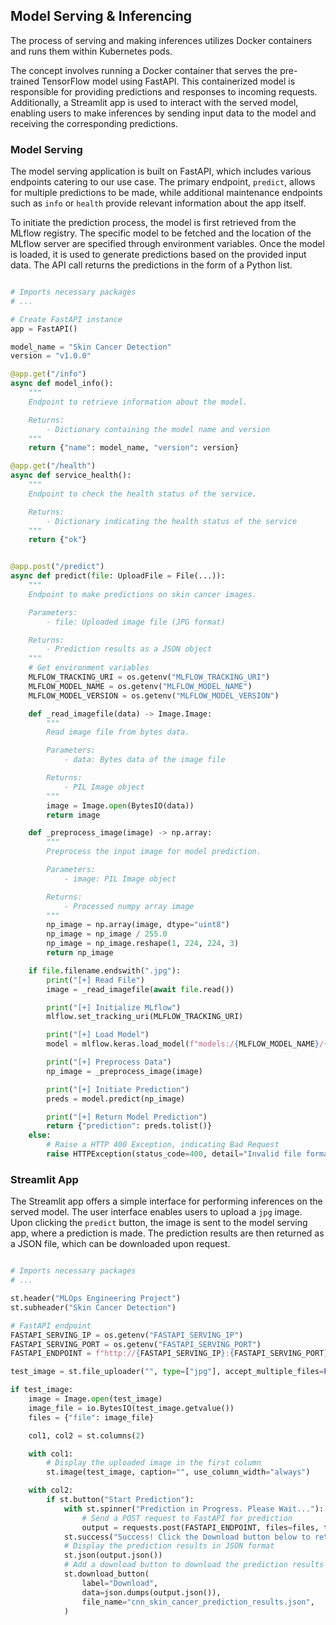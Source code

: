 
## Model Serving & Inferencing

The process of serving and making inferences utilizes Docker containers and runs them within Kubernetes pods.

The concept involves running a Docker container that serves the pre-trained TensorFlow model using FastAPI. This containerized model is responsible for providing predictions and responses to incoming requests. Additionally, a Streamlit app is used to interact with the served model, enabling users to make inferences by sending input data to the model and receiving the corresponding predictions.


### Model Serving

The model serving application is built on FastAPI, which includes various endpoints catering to our use case. The primary endpoint, `predict`, allows for multiple predictions to be made, while additional maintenance endpoints such as `info` or `health` provide relevant information about the app itself.

To initiate the prediction process, the model is first retrieved from the MLflow registry. The specific model to be fetched and the location of the MLflow server are specified through environment variables. Once the model is loaded, it is used to generate predictions based on the provided input data. The API call returns the predictions in the form of a Python list.

```python

# Imports necessary packages
# ...

# Create FastAPI instance
app = FastAPI()

model_name = "Skin Cancer Detection"
version = "v1.0.0"

@app.get("/info")
async def model_info():
    """
    Endpoint to retrieve information about the model.

    Returns:
        - Dictionary containing the model name and version
    """
    return {"name": model_name, "version": version}

@app.get("/health")
async def service_health():
    """
    Endpoint to check the health status of the service.

    Returns:
        - Dictionary indicating the health status of the service
    """
    return {"ok"}


@app.post("/predict")
async def predict(file: UploadFile = File(...)):
    """
    Endpoint to make predictions on skin cancer images.

    Parameters:
        - file: Uploaded image file (JPG format)

    Returns:
        - Prediction results as a JSON object
    """
    # Get environment variables
    MLFLOW_TRACKING_URI = os.getenv("MLFLOW_TRACKING_URI")
    MLFLOW_MODEL_NAME = os.getenv("MLFLOW_MODEL_NAME")
    MLFLOW_MODEL_VERSION = os.getenv("MLFLOW_MODEL_VERSION")

    def _read_imagefile(data) -> Image.Image:
        """
        Read image file from bytes data.

        Parameters:
            - data: Bytes data of the image file

        Returns:
            - PIL Image object
        """
        image = Image.open(BytesIO(data))
        return image

    def _preprocess_image(image) -> np.array:
        """
        Preprocess the input image for model prediction.

        Parameters:
            - image: PIL Image object

        Returns:
            - Processed numpy array image
        """
        np_image = np.array(image, dtype="uint8")
        np_image = np_image / 255.0
        np_image = np_image.reshape(1, 224, 224, 3)
        return np_image

    if file.filename.endswith(".jpg"):
        print("[+] Read File")
        image = _read_imagefile(await file.read())

        print("[+] Initialize MLflow")
        mlflow.set_tracking_uri(MLFLOW_TRACKING_URI)

        print("[+] Load Model")
        model = mlflow.keras.load_model(f"models:/{MLFLOW_MODEL_NAME}/{MLFLOW_MODEL_VERSION}")

        print("[+] Preprocess Data")
        np_image = _preprocess_image(image)

        print("[+] Initiate Prediction")
        preds = model.predict(np_image)

        print("[+] Return Model Prediction")
        return {"prediction": preds.tolist()}
    else:
        # Raise a HTTP 400 Exception, indicating Bad Request
        raise HTTPException(status_code=400, detail="Invalid file format. Only JPG Files accepted.")

```

### Streamlit App

The Streamlit app offers a simple interface for performing inferences on the served model. The user interface enables users to upload a `jpg` image. Upon clicking the `predict` button, the image is sent to the model serving app, where a prediction is made. The prediction results are then returned as a JSON file, which can be downloaded upon request.

```python

# Imports necessary packages
# ...

st.header("MLOps Engineering Project")
st.subheader("Skin Cancer Detection")

# FastAPI endpoint
FASTAPI_SERVING_IP = os.getenv("FASTAPI_SERVING_IP")
FASTAPI_SERVING_PORT = os.getenv("FASTAPI_SERVING_PORT")
FASTAPI_ENDPOINT = f"http://{FASTAPI_SERVING_IP}:{FASTAPI_SERVING_PORT}/predict"

test_image = st.file_uploader("", type=["jpg"], accept_multiple_files=False)

if test_image:
    image = Image.open(test_image)
    image_file = io.BytesIO(test_image.getvalue())
    files = {"file": image_file}

    col1, col2 = st.columns(2)

    with col1:
        # Display the uploaded image in the first column
        st.image(test_image, caption="", use_column_width="always")

    with col2:
        if st.button("Start Prediction"):
            with st.spinner("Prediction in Progress. Please Wait..."):
                # Send a POST request to FastAPI for prediction
                output = requests.post(FASTAPI_ENDPOINT, files=files, timeout=8000)
            st.success("Success! Click the Download button below to retrieve prediction results (JSON format)")
            # Display the prediction results in JSON format
            st.json(output.json())
            # Add a download button to download the prediction results as a JSON file
            st.download_button(
                label="Download",
                data=json.dumps(output.json()),
                file_name="cnn_skin_cancer_prediction_results.json",
            )

```

